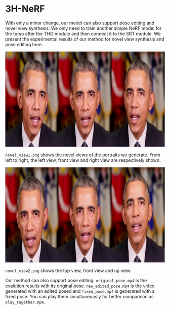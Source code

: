 # 3H-NeRF
With only a minor change, our model can also support pose editing and novel view synthesis. We only need to train another simple NeRF model for the torso after the THG module and then connect it to the SRT module.
We present the experimental results of our method for novel view synthesis and pose editing here. 

<div align=center>
<img src="https://github.com/muyuWang/3H-NeRF/blob/main/novel_view1.png" width="900" height="300">
</div>

`novel_view1.png` shows the novel views of the portraits we generate. From left to right, the left view, front view and right view are respectively shown.

<div align=center>
<img src="https://github.com/muyuWang/3H-NeRF/blob/main/novel_view2.png" width="900" height="300">
</div>

`novel_view2.png` shows the top view, front view and up view.

Our method can also support pose editing. `original_pose.mp4` is the evalution results with its original pose. `new_edited_pose.mp4` is the video generated with an edited posed 
and `fixed_pose.mp4` is generated with a fixed pose. You can play them simultaneously for better comparison as `play_together.mp4`.
